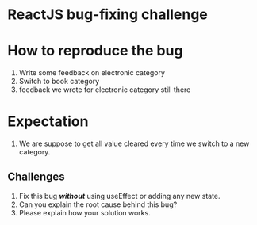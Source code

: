 # ReactJS bug-fixing challenge

# How to reproduce the bug

1. Write some feedback on electronic category
2. Switch to book category
3. feedback we wrote for electronic category still there

# Expectation

1. We are suppose to get all value cleared every time we switch to a new category.

## Challenges

1. Fix this bug ***without*** using useEffect or adding any new state.
2. Can you explain the root cause behind this bug?
3. Please explain how your solution works.

